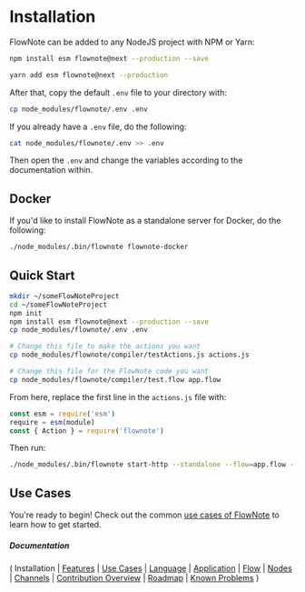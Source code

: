 # Installation

FlowNote can be added to any NodeJS project with NPM or Yarn:

```bash
npm install esm flownote@next --production --save
```

```bash
yarn add esm flownote@next --production
```

After that, copy the default `.env` file to your directory with:

```bash
cp node_modules/flownote/.env .env
```

If you already have a `.env` file, do the following:

```bash
cat node_modules/flownote/.env >> .env
```

Then open the `.env` and change the variables according to the documentation within.

## Docker

If you'd like to install FlowNote as a standalone server for Docker, do the following:

```bash
./node_modules/.bin/flownote flownote-docker
```

## Quick Start

```bash
mkdir ~/someFlowNoteProject
cd ~/someFlowNoteProject
npm init
npm install esm flownote@next --production --save
cp node_modules/flownote/.env .env

# Change this file to make the actions you want
cp node_modules/flownote/compiler/testActions.js actions.js

# Change this file for the FlowNote code you want
cp node_modules/flownote/compiler/test.flow app.flow
```

From here, replace the first line in the `actions.js` file with:

```javascript
const esm = require('esm')
require = esm(module)
const { Action } = require('flownote')
```

Then run:

```bash
./node_modules/.bin/flownote start-http --standalone --flow=app.flow --actions=actions.js
```

## Use Cases

You're ready to begin!  Check out the common [use cases of FlowNote](03-use-cases.md) to learn how to get started.

##### Documentation

( 
Installation | 
[Features](02-features.md) | 
[Use Cases](03-use-cases.md) | 
[Language](04-language.md) | 
[Application](05-application.md) | 
[Flow](06-flow.md) | 
[Nodes](07-nodes.md) | 
[Channels](08-channels.md) | 
[Contribution Overview](09-contribution.md) | 
[Roadmap](10-roadmap.md) | 
[Known Problems](11-known-problems.md)
)